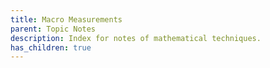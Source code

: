 ```yaml
---
title: Macro Measurements
parent: Topic Notes
description: Index for notes of mathematical techniques.
has_children: true
---
```


